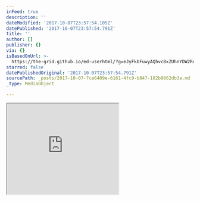 ```yaml
---
inFeed: true
description: ''
dateModified: '2017-10-07T23:57:54.105Z'
datePublished: '2017-10-07T23:57:54.791Z'
title: ''
author: []
publisher: {}
via: {}
isBasedOnUrl: >-
  https://the-grid.github.io/ed-userhtml/?g=eJyFkbFuwyAQhvc8xZUhnYDW2RrbUt-gU6VOEWCU4IBB3LlW3r42jpyhlSokhv_-_-PuqDv3DcYrxIapsXMxeXXjUffWEGt3APWfBj0SxYG1tZzLxVZqv43LZTODTpHiKuHVDQ0rLmc21ceYGnazuClqpJJf0DP8iXN4X5gfs1bBChXw6dARXIgSvkmJlNVwtmbUVpgY5NZEJYHzOwnjmI0FzKZhS3DOTdMktHZKlxRG45QP8vVw6qyiyymobC4ipAMDuUK-ZgboHCe0GbpocXgmwDGlmAn2no7l5f2ZjmC9DXYgsWxobajd3XdWo8ku0aOVf2ZYh5Y9PkReiZf5BDeIHpfPWJHtD0oFoC0
starred: false
datePublishedOriginal: '2017-10-07T23:57:54.791Z'
sourcePath: _posts/2017-10-07-7ce6409e-6161-4fc9-b847-182b9662db3a.md
_type: MediaObject

---
```

<iframe src="https://the-grid.github.io/ed-userhtml/?g=eJyFkbFuwyAQhvc8xZUhnYDW2RrbUt-gU6VOEWCU4IBB3LlW3r42jpyhlSokhv_-_-PuqDv3DcYrxIapsXMxeXXjUffWEGt3APWfBj0SxYG1tZzLxVZqv43LZTODTpHiKuHVDQ0rLmc21ceYGnazuClqpJJf0DP8iXN4X5gfs1bBChXw6dARXIgSvkmJlNVwtmbUVpgY5NZEJYHzOwnjmI0FzKZhS3DOTdMktHZKlxRG45QP8vVw6qyiyymobC4ipAMDuUK-ZgboHCe0GbpocXgmwDGlmAn2no7l5f2ZjmC9DXYgsWxobajd3XdWo8ku0aOVf2ZYh5Y9PkReiZf5BDeIHpfPWJHtD0oFoC0" height="244" style=""></iframe>